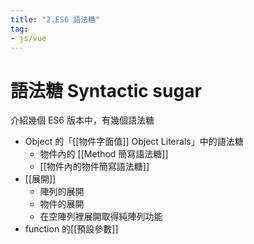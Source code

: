```yaml
---
title: "2.ES6 語法糖"
tag: 
- js/vue
---
```

# 語法糖 Syntactic sugar

介紹幾個 ES6 版本中，有幾個語法糖
- Object 的「[[物件字面值]] Object Literals」中的語法糖
	- 物件內的 [[Method 簡寫語法糖]]
	- [[物件內的物件簡寫語法糖]]
- [[展開]]
	- 陣列的展開
	- 物件的展開
	- 在空陣列裡展開取得純陣列功能
-  function 的[[預設參數]]






